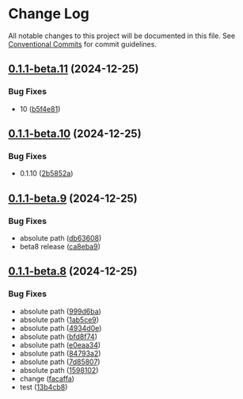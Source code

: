 # Change Log

All notable changes to this project will be documented in this file.
See [Conventional Commits](https://conventionalcommits.org) for commit guidelines.

## [0.1.1-beta.11](https://github.com/cosmology-tech/cosmos-kit/compare/@cosmos-kit/react-lite@0.1.1-beta.10...@cosmos-kit/react-lite@0.1.1-beta.11) (2024-12-25)

### Bug Fixes

- 10 ([b5f4e81](https://github.com/cosmology-tech/cosmos-kit/commit/b5f4e8199308b3500dd6952a5b0c9e9a35d35346))

## [0.1.1-beta.10](https://github.com/cosmology-tech/cosmos-kit/compare/@cosmos-kit/react-lite@0.1.1-beta.9...@cosmos-kit/react-lite@0.1.1-beta.10) (2024-12-25)

### Bug Fixes

- 0.1.10 ([2b5852a](https://github.com/cosmology-tech/cosmos-kit/commit/2b5852a337a6cc287a3d2ee68d3049bea6857fa9))

## [0.1.1-beta.9](https://github.com/cosmology-tech/cosmos-kit/compare/@cosmos-kit/react-lite@0.1.1-beta.8...@cosmos-kit/react-lite@0.1.1-beta.9) (2024-12-25)

### Bug Fixes

- absolute path ([db63608](https://github.com/cosmology-tech/cosmos-kit/commit/db636086c7ac1b7a623e81e5634ae991b521f761))
- beta8 release ([ca8eba9](https://github.com/cosmology-tech/cosmos-kit/commit/ca8eba92b66914b06151d62720df783fc02fb88a))

## [0.1.1-beta.8](https://github.com/cosmology-tech/cosmos-kit/compare/@cosmos-kit/react-lite@0.1.1-beta.2...@cosmos-kit/react-lite@0.1.1-beta.8) (2024-12-25)

### Bug Fixes

- absolute path ([999d6ba](https://github.com/cosmology-tech/cosmos-kit/commit/999d6bafa825944c241ed5689fb549a34895e2ae))
- absolute path ([1ab5ce9](https://github.com/cosmology-tech/cosmos-kit/commit/1ab5ce9946e2f7b6c6b32a1897feb92f29911b43))
- absolute path ([4934d0e](https://github.com/cosmology-tech/cosmos-kit/commit/4934d0e08457be3bafcfde0462d34c9120f68678))
- absolute path ([bfd8f74](https://github.com/cosmology-tech/cosmos-kit/commit/bfd8f745ef8b4282582e843f9eb9e76b12299f34))
- absolute path ([e0eaa34](https://github.com/cosmology-tech/cosmos-kit/commit/e0eaa3499fa984d78e65ab866813c6974d449111))
- absolute path ([84793a2](https://github.com/cosmology-tech/cosmos-kit/commit/84793a2442fad197c4ab0598fc5760d29044c83e))
- absolute path ([7d85807](https://github.com/cosmology-tech/cosmos-kit/commit/7d858078eca107a931b89a9475addb763240b14a))
- absolute path ([1598102](https://github.com/cosmology-tech/cosmos-kit/commit/1598102dd65ab0cf2d29e870d4d643d531adca51))
- change ([facaffa](https://github.com/cosmology-tech/cosmos-kit/commit/facaffa011e59bcf74bae04d918f918fb7e813f5))
- test ([13b4cb8](https://github.com/cosmology-tech/cosmos-kit/commit/13b4cb84123a089ce69e17f4c208580dbe94aa69))
